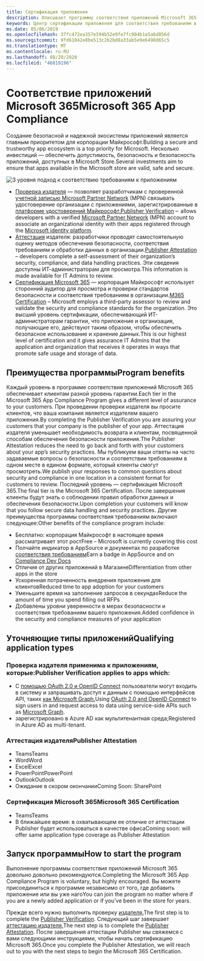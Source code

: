 ```yaml
---
title: Сертификация приложения
description: Описывает программу соответствия приложений Microsoft 365 из приложений Store
keywords: Центр сертификации приложения для соответствия требованиям в AppSource из магазина приложений
ms.date: 05/06/2019
ms.openlocfilehash: 37fc472ea357e594b52e9fe7fc904b1a5a6d856d
ms.sourcegitcommit: 9fd61042e8be513c2b2bd8a33ab5e9e6498d65c5
ms.translationtype: MT
ms.contentlocale: ru-RU
ms.lasthandoff: 08/20/2020
ms.locfileid: "46819196"
---
```

# <a name="microsoft-365-app-compliance"></a><span data-ttu-id="eb78f-104">Соответствие приложений Microsoft 365</span><span class="sxs-lookup"><span data-stu-id="eb78f-104">Microsoft 365 App Compliance</span></span> 

<span data-ttu-id="eb78f-105">Создание безопасной и надежной экосистемы приложений является главным приоритетом для корпорации Майкрософт.</span><span class="sxs-lookup"><span data-stu-id="eb78f-105">Building a secure and trustworthy app ecosystem is a top priority for Microsoft.</span></span> <span data-ttu-id="eb78f-106">Несколько инвестиций — обеспечить допустимость, безопасность и безопасность приложений, доступных в Microsoft Store.</span><span class="sxs-lookup"><span data-stu-id="eb78f-106">Several investments aim to ensure that apps available in the Microsoft store are valid, safe and secure.</span></span> 

  ![3 уровня подход к соответствию требованиям к приложениям](../../../../assets/images/Three_Tiers.png) 

-   <span data-ttu-id="eb78f-108">[Проверка издателя](https://docs.microsoft.com/azure/active-directory/develop/publisher-verification-overview) — позволяет разработчикам с проверенной [учетной записью Microsoft Partner Network](https://partner.microsoft.com/membership) (MPN) связывать удостоверение организации с приложениями, зарегистрированные в [платформе удостоверений Майкрософт.](https://docs.microsoft.com/azure/active-directory/develop/)</span><span class="sxs-lookup"><span data-stu-id="eb78f-108">[Publisher Verification](https://docs.microsoft.com/azure/active-directory/develop/publisher-verification-overview)  –  allows developers with a verified [Microsoft Partner Network](https://partner.microsoft.com/membership) (MPN) account to associate an organizational identity with their apps registered through the [Microsoft identity platform](https://docs.microsoft.com/azure/active-directory/develop/).</span></span>
-   <span data-ttu-id="eb78f-109">[Аттестация](https://docs.microsoft.com/microsoft-365-app-certification/docs/enterprise-app-attestation-guide) издателя: разработчики проводят самостоятельную оценку методов обеспечения безопасности, соответствия требованиям и обработки данных в организации.</span><span class="sxs-lookup"><span data-stu-id="eb78f-109">[Publisher Attestation](https://docs.microsoft.com/microsoft-365-app-certification/docs/enterprise-app-attestation-guide) – developers complete a self-assessment of their organization’s security, compliance, and data handling practices.</span></span> <span data-ttu-id="eb78f-110">Эти сведения доступны ИТ-администраторам для просмотра.</span><span class="sxs-lookup"><span data-stu-id="eb78f-110">This information is made available for IT Admins to review.</span></span> 
-   <span data-ttu-id="eb78f-111">[Сертификация Microsoft 365](https://docs.microsoft.com/microsoft-365-app-certification/docs/enterprise-app-certification-guide) — корпорация Майкрософт использует сторонний аудитор для просмотра и проверки стандартов безопасности и соответствия требованиям в организации.</span><span class="sxs-lookup"><span data-stu-id="eb78f-111">[M365 Certification](https://docs.microsoft.com/microsoft-365-app-certification/docs/enterprise-app-certification-guide) – Microsoft employs a third-party assessor to review and validate the security and compliance standards for the organization.</span></span> <span data-ttu-id="eb78f-112">Это высший уровень сертификации, обеспечивающий ИТ-администраторам гарантии, что приложение и организация, получающие его, действуют таким образом, чтобы обеспечить безопасное использование и хранение данных.</span><span class="sxs-lookup"><span data-stu-id="eb78f-112">This is our highest level of certification and it gives assurance IT Admins that the application and organization that receives it operates in ways that promote safe usage and storage of data.</span></span>


## <a name="program-benefits"></a><span data-ttu-id="eb78f-113">Преимущества программы</span><span class="sxs-lookup"><span data-stu-id="eb78f-113">Program benefits</span></span>

<span data-ttu-id="eb78f-114">Каждый уровень в программе соответствия приложений Microsoft 365 обеспечивает клиентам разной уровень гарантии.</span><span class="sxs-lookup"><span data-stu-id="eb78f-114">Each tier in the Microsoft 365 App Compliance Program gives a different level of assurance to your customers.</span></span> <span data-ttu-id="eb78f-115">При проведении проверки издателя вы просите клиентов, что ваша компания является издателем вашего приложения.</span><span class="sxs-lookup"><span data-stu-id="eb78f-115">By completing the Publisher Verification you are assuring your customers that your company is the publisher of your app.</span></span> <span data-ttu-id="eb78f-116">Аттестация издателя уменьшает необходимость возврата и клиентам, посвященной способам обеспечения безопасности приложения.</span><span class="sxs-lookup"><span data-stu-id="eb78f-116">The Publisher Attestation reduces the need to go back and forth with your customers about your app’s security practices.</span></span> <span data-ttu-id="eb78f-117">Мы публикуем ваши ответы на часто задаваемые вопросы о безопасности и соответствии требованиям в одном месте в едином формате, который клиенты смогут просмотреть.</span><span class="sxs-lookup"><span data-stu-id="eb78f-117">We publish your responses to common questions about security and compliance in one location in a consistent format for customers to review.</span></span> <span data-ttu-id="eb78f-118">Последний уровень — сертификация Microsoft 365.</span><span class="sxs-lookup"><span data-stu-id="eb78f-118">The final tier is the Microsoft 365 Certification.</span></span> <span data-ttu-id="eb78f-119">После завершения клиенты будут знать о соблюдении правил обработки данных и обеспечения безопасности.</span><span class="sxs-lookup"><span data-stu-id="eb78f-119">Upon completion your customers will know that you follow secure data handling and security practices.</span></span> <span data-ttu-id="eb78f-120">Другие преимущества программы соответствия требованиям включают следующее:</span><span class="sxs-lookup"><span data-stu-id="eb78f-120">Other benefits of the compliance program include:</span></span>
-   <span data-ttu-id="eb78f-121">Бесплатно: корпорация Майкрософт в настоящее время рассматривает этот рост</span><span class="sxs-lookup"><span data-stu-id="eb78f-121">Free – Microsoft is currently covering this cost</span></span>
-   <span data-ttu-id="eb78f-122">Полчайте индикатор в AppSource и документах по разработке [соответствия требованиям](https://docs.microsoft.com/microsoft-365-app-certification/teams/teams-apps)</span><span class="sxs-lookup"><span data-stu-id="eb78f-122">Earn a badge in AppSource and on [Compliance Dev Docs](https://docs.microsoft.com/microsoft-365-app-certification/teams/teams-apps)</span></span>
-   <span data-ttu-id="eb78f-123">Отличия от других приложений в Магазине</span><span class="sxs-lookup"><span data-stu-id="eb78f-123">Differentiation from other apps in the store</span></span>
-   <span data-ttu-id="eb78f-124">Ускоренная потраченность внедрения приложения для клиентов</span><span class="sxs-lookup"><span data-stu-id="eb78f-124">Reduced time to app adoption for your customers</span></span>
-   <span data-ttu-id="eb78f-125">Уменьшите время на заполнение запросов в секундах</span><span class="sxs-lookup"><span data-stu-id="eb78f-125">Reduce the amount of time you spend filling out RFPs</span></span>
-   <span data-ttu-id="eb78f-126">Добавлены уровни уверенности в мерах безопасности и соответствия требованиям вашего приложения.</span><span class="sxs-lookup"><span data-stu-id="eb78f-126">Added confidence in the security and compliance measures of your application</span></span>

## <a name="qualifying-application-types"></a><span data-ttu-id="eb78f-127">Уточняющие типы приложений</span><span class="sxs-lookup"><span data-stu-id="eb78f-127">Qualifying application types</span></span> 
### <a name="publisher-verification-applies-to-apps-which"></a><span data-ttu-id="eb78f-128">Проверка издателя применима к приложениям, которые:</span><span class="sxs-lookup"><span data-stu-id="eb78f-128">Publisher Verification applies to apps which:</span></span> 
- <span data-ttu-id="eb78f-129">С [помощью OAuth 2.0 и OpenID Connect](https://docs.microsoft.com/azure/active-directory/develop/active-directory-v2-protocols) пользователи могут входить в систему и запрашивать доступ к данным с помощью интерфейсов API, таких [как Microsoft Graph.](https://developer.microsoft.com/graph/)</span><span class="sxs-lookup"><span data-stu-id="eb78f-129">Using [OAuth 2.0 and OpenID Connect](https://docs.microsoft.com/azure/active-directory/develop/active-directory-v2-protocols) to sign users in and request access to data using service-side APIs such as [Microsoft Graph](https://developer.microsoft.com/graph/).</span></span> 
- <span data-ttu-id="eb78f-130">зарегистрировано в Azure AD как мультитенантная среда;</span><span class="sxs-lookup"><span data-stu-id="eb78f-130">Registered in Azure AD as multi-tenant.</span></span> 

### <a name="publisher-attestation"></a><span data-ttu-id="eb78f-131">Аттестация издателя</span><span class="sxs-lookup"><span data-stu-id="eb78f-131">Publisher Attestation</span></span>
-   <span data-ttu-id="eb78f-132">Teams</span><span class="sxs-lookup"><span data-stu-id="eb78f-132">Teams</span></span>
-   <span data-ttu-id="eb78f-133">Word</span><span class="sxs-lookup"><span data-stu-id="eb78f-133">Word</span></span>
-   <span data-ttu-id="eb78f-134">Excel</span><span class="sxs-lookup"><span data-stu-id="eb78f-134">Excel</span></span>
-   <span data-ttu-id="eb78f-135">PowerPoint</span><span class="sxs-lookup"><span data-stu-id="eb78f-135">PowerPoint</span></span>
-   <span data-ttu-id="eb78f-136">Outlook</span><span class="sxs-lookup"><span data-stu-id="eb78f-136">Outlook</span></span>
- <span data-ttu-id="eb78f-137">Ожидание в скором окончании</span><span class="sxs-lookup"><span data-stu-id="eb78f-137">Coming Soon: SharePoint</span></span>

### <a name="microsoft-365-certification"></a><span data-ttu-id="eb78f-138">Сертификация Microsoft 365</span><span class="sxs-lookup"><span data-stu-id="eb78f-138">Microsoft 365 Certification</span></span>
-   <span data-ttu-id="eb78f-139">Teams</span><span class="sxs-lookup"><span data-stu-id="eb78f-139">Teams</span></span>
-   <span data-ttu-id="eb78f-140">В ближайшее время: в охватывающем ее отличие от аттестации Publisher будет использоваться в качестве офиса</span><span class="sxs-lookup"><span data-stu-id="eb78f-140">Coming soon: will offer same application type coverage as Publisher Attestation</span></span>

## <a name="how-to-start-the-program"></a><span data-ttu-id="eb78f-141">Запуск программы</span><span class="sxs-lookup"><span data-stu-id="eb78f-141">How to start the program</span></span>

<span data-ttu-id="eb78f-142">Выполнение программы соответствия приложений Microsoft 365 довольно довольно рекомендуются.</span><span class="sxs-lookup"><span data-stu-id="eb78f-142">Completing the Microsoft 365 App Compliance Program is voluntary, but highly encouraged.</span></span> <span data-ttu-id="eb78f-143">Вы можете присоединиться к программе независимо от того, где добавить приложение или вы уже наго</span><span class="sxs-lookup"><span data-stu-id="eb78f-143">You can join the program no matter where if you are a newly added application or if you’ve been in the store for years.</span></span> 

<span data-ttu-id="eb78f-144">Прежде всего нужно выполнить проверку [издателя.](https://docs.microsoft.com/azure/active-directory/develop/publisher-verification-overview)</span><span class="sxs-lookup"><span data-stu-id="eb78f-144">The first step is to complete the [Publisher Verification](https://docs.microsoft.com/azure/active-directory/develop/publisher-verification-overview).</span></span> <span data-ttu-id="eb78f-145">Следующий шаг завершает [аттестацию издателя.](https://docs.microsoft.com/microsoft-365-app-certification/docs/attestation)</span><span class="sxs-lookup"><span data-stu-id="eb78f-145">The next step is to complete the [Publisher Attestation](https://docs.microsoft.com/microsoft-365-app-certification/docs/attestation).</span></span> <span data-ttu-id="eb78f-146">После завершения аттестации Publisher мы свяжемся с вами следующими инструкциями, чтобы начать сертификацию Microsoft 365.</span><span class="sxs-lookup"><span data-stu-id="eb78f-146">Once you complete the Publisher Attestation, we will reach out to you with the next steps to begin the Microsoft 365 Certification.</span></span>
